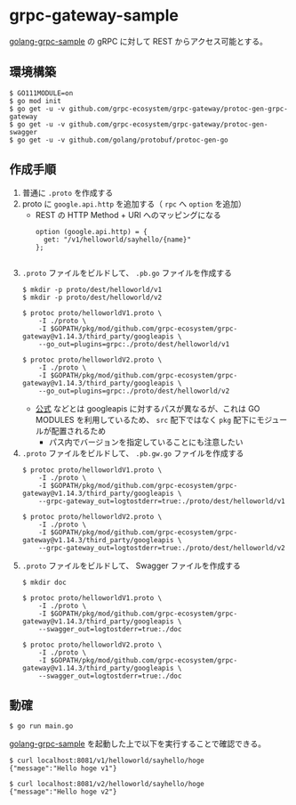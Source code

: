 # grpc-gateway-sample

[golang-grpc-sample](https://github.com/pepese/golang-grpc-sample) の gRPC に対して REST からアクセス可能とする。

## 環境構築

```
$ GO111MODULE=on
$ go mod init
$ go get -u -v github.com/grpc-ecosystem/grpc-gateway/protoc-gen-grpc-gateway
$ go get -u -v github.com/grpc-ecosystem/grpc-gateway/protoc-gen-swagger
$ go get -u -v github.com/golang/protobuf/protoc-gen-go
```

## 作成手順

1. 普通に `.proto` を作成する
2. proto に `google.api.http` を追加する（ `rpc` へ `option` を追加）
    - REST の HTTP Method + URI へのマッピングになる
      ```
      option (google.api.http) = {
        get: "/v1/helloworld/sayhello/{name}"
      };
    ```
3. `.proto` ファイルをビルドして、 `.pb.go` ファイルを作成する
    ```
    $ mkdir -p proto/dest/helloworld/v1
    $ mkdir -p proto/dest/helloworld/v2
    ```
    ```
    $ protoc proto/helloworldV1.proto \
        -I ./proto \
        -I $GOPATH/pkg/mod/github.com/grpc-ecosystem/grpc-gateway@v1.14.3/third_party/googleapis \
        --go_out=plugins=grpc:./proto/dest/helloworld/v1
    ```
    ```
    $ protoc proto/helloworldV2.proto \
        -I ./proto \
        -I $GOPATH/pkg/mod/github.com/grpc-ecosystem/grpc-gateway@v1.14.3/third_party/googleapis \
        --go_out=plugins=grpc:./proto/dest/helloworld/v2
    ```
    - [公式](https://github.com/grpc-ecosystem/grpc-gateway) などとは googleapis に対するパスが異なるが、これは GO MODULES を利用しているため、 `src` 配下ではなく `pkg` 配下にモジュールが配置されるため
        - パス内でバージョンを指定していることにも注意したい
4. `.proto` ファイルをビルドして、 `.pb.gw.go` ファイルを作成する
    ```
    $ protoc proto/helloworldV1.proto \
        -I ./proto \
        -I $GOPATH/pkg/mod/github.com/grpc-ecosystem/grpc-gateway@v1.14.3/third_party/googleapis \
        --grpc-gateway_out=logtostderr=true:./proto/dest/helloworld/v1
    ```
    ```
    $ protoc proto/helloworldV2.proto \
        -I ./proto \
        -I $GOPATH/pkg/mod/github.com/grpc-ecosystem/grpc-gateway@v1.14.3/third_party/googleapis \
        --grpc-gateway_out=logtostderr=true:./proto/dest/helloworld/v2
    ```
5. `.proto` ファイルをビルドして、 Swagger ファイルを作成する
    ```
    $ mkdir doc
    ```
    ```
    $ protoc proto/helloworldV1.proto \
        -I ./proto \
        -I $GOPATH/pkg/mod/github.com/grpc-ecosystem/grpc-gateway@v1.14.3/third_party/googleapis \
        --swagger_out=logtostderr=true:./doc
    ```
    ```
    $ protoc proto/helloworldV2.proto \
        -I ./proto \
        -I $GOPATH/pkg/mod/github.com/grpc-ecosystem/grpc-gateway@v1.14.3/third_party/googleapis \
        --swagger_out=logtostderr=true:./doc
    ```

## 動確

```
$ go run main.go
```

[golang-grpc-sample](https://github.com/pepese/golang-grpc-sample) を起動した上で以下を実行することで確認できる。

```
$ curl localhost:8081/v1/helloworld/sayhello/hoge
{"message":"Hello hoge v1"}

$ curl localhost:8081/v2/helloworld/sayhello/hoge
{"message":"Hello hoge v2"}
```